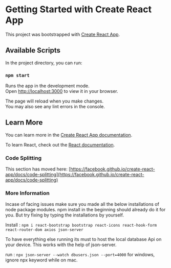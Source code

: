 # Getting Started with Create React App

This project was bootstrapped with [Create React App](https://github.com/facebook/create-react-app).

## Available Scripts

In the project directory, you can run:

### `npm start`

Runs the app in the development mode.\
Open [http://localhost:3000](http://localhost:3000) to view it in your browser.

The page will reload when you make changes.\
You may also see any lint errors in the console.

## Learn More

You can learn more in the [Create React App documentation](https://facebook.github.io/create-react-app/docs/getting-started).

To learn React, check out the [React documentation](https://reactjs.org/).

### Code Splitting

This section has moved here: [https://facebook.github.io/create-react-app/docs/code-splitting](https://facebook.github.io/create-react-app/docs/code-splitting)

### More Information

Incase of facing issues make sure you made all the below installations of node package modules. npm install in the beginning should already do it for you. But try fixing by typing the installations by yourself.

Install : `npm i react-bootstrap bootstrap react-icons react-hook-form react-router-dom axios json-server`

To have everything else running its must to host the local database Api on your device. This works with the help of json-server.

run : `npx json-server --watch dbusers.json --port=4000` for windows, ignore npx keyword while on mac.
